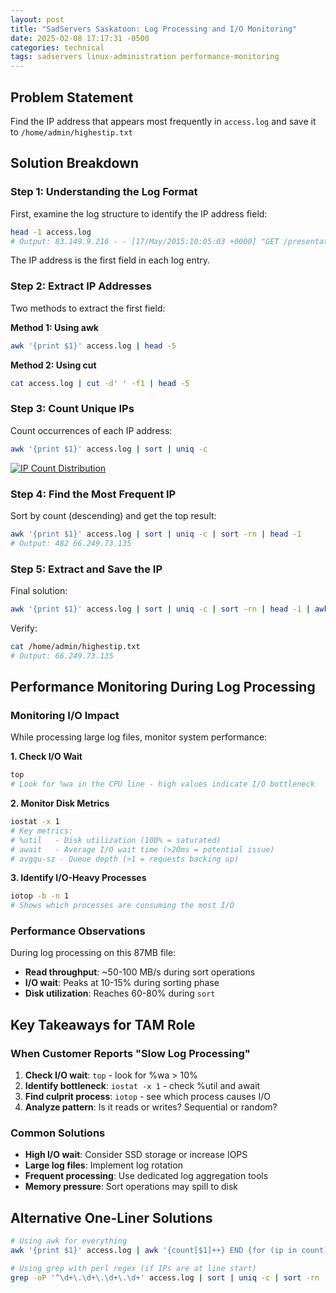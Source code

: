 ```yaml
---
layout: post
title: "SadServers Saskatoon: Log Processing and I/O Monitoring"
date: 2025-02-08 17:17:31 -0500
categories: technical
tags: sadservers linux-administration performance-monitoring
---
```


## Problem Statement

Find the IP address that appears most frequently in `access.log` and save it to `/home/admin/highestip.txt`

## Solution Breakdown

### Step 1: Understanding the Log Format

First, examine the log structure to identify the IP address field:

```bash
head -1 access.log
# Output: 83.149.9.216 - - [17/May/2015:10:05:03 +0000] "GET /presentations/ HTTP/1.1" 200 3525 "-" "Mozilla/5.0..."
```

The IP address is the first field in each log entry.

### Step 2: Extract IP Addresses

Two methods to extract the first field:

**Method 1: Using awk**

```bash
awk '{print $1}' access.log | head -5
```

**Method 2: Using cut**

```bash
cat access.log | cut -d' ' -f1 | head -5
```

### Step 3: Count Unique IPs

Count occurrences of each IP address:

```bash
awk '{print $1}' access.log | sort | uniq -c
```

<a href="{{ site.baseurl }}/assets/img/sortme.png" target="_blank">
  <img src="{{ site.baseurl }}/assets/img/sortme.png" alt="IP Count Distribution">
</a>

### Step 4: Find the Most Frequent IP

Sort by count (descending) and get the top result:

```bash
awk '{print $1}' access.log | sort | uniq -c | sort -rn | head -1
# Output: 482 66.249.73.135
```

### Step 5: Extract and Save the IP

Final solution:

```bash
awk '{print $1}' access.log | sort | uniq -c | sort -rn | head -1 | awk '{print $2}' > /home/admin/highestip.txt
```

Verify:

```bash
cat /home/admin/highestip.txt
# Output: 66.249.73.135
```

## Performance Monitoring During Log Processing

### Monitoring I/O Impact

While processing large log files, monitor system performance:

**1. Check I/O Wait**

```bash
top
# Look for %wa in the CPU line - high values indicate I/O bottleneck
```

**2. Monitor Disk Metrics**

```bash
iostat -x 1
# Key metrics:
# %util   - Disk utilization (100% = saturated)
# await   - Average I/O wait time (>20ms = potential issue)
# avgqu-sz - Queue depth (>1 = requests backing up)
```

**3. Identify I/O-Heavy Processes**

```bash
iotop -b -n 1
# Shows which processes are consuming the most I/O
```

### Performance Observations

During log processing on this 87MB file:

- **Read throughput**: ~50-100 MB/s during sort operations
- **I/O wait**: Peaks at 10-15% during sorting phase
- **Disk utilization**: Reaches 60-80% during `sort`

## Key Takeaways for TAM Role

### When Customer Reports "Slow Log Processing"

1. **Check I/O wait**: `top` - look for %wa > 10%
2. **Identify bottleneck**: `iostat -x 1` - check %util and await
3. **Find culprit process**: `iotop` - see which process causes I/O
4. **Analyze pattern**: Is it reads or writes? Sequential or random?

### Common Solutions

- **High I/O wait**: Consider SSD storage or increase IOPS
- **Large log files**: Implement log rotation
- **Frequent processing**: Use dedicated log aggregation tools
- **Memory pressure**: Sort operations may spill to disk

## Alternative One-Liner Solutions

```bash
# Using awk for everything
awk '{print $1}' access.log | awk '{count[$1]++} END {for (ip in count) print count[ip], ip}' | sort -rn | head -1 | awk '{print $2}'

# Using grep with perl regex (if IPs are at line start)
grep -oP '^\d+\.\d+\.\d+\.\d+' access.log | sort | uniq -c | sort -rn | head -1 | awk '{print $2}'
```
